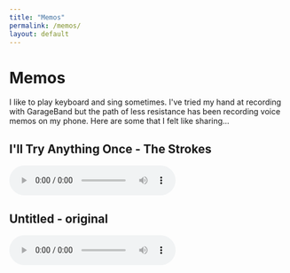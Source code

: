 ```yaml
---
title: "Memos"
permalink: /memos/
layout: default
---
```

# Memos

I like to play keyboard and sing sometimes. I've tried my hand at recording with GarageBand but the path of less resistance has been recording voice memos on my phone. Here are some that I felt like sharing...

## I'll Try Anything Once - The Strokes

<audio controls>
  <source src="/assets/audio/I'll-Try-Anything-Once.m4a">
</audio>

## Untitled - original

<audio controls>
  <source src="/assets/audio/Untitled.m4a">
</audio>
